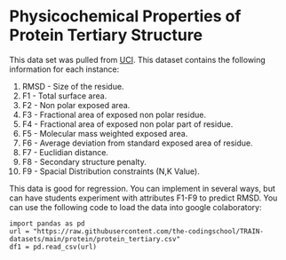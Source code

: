 
# Physicochemical Properties of Protein Tertiary Structure

This data set was pulled from [UCI](https://archive.ics.uci.edu/ml/datasets/Physicochemical+Properties+of+Protein+Tertiary+Structure). This dataset contains the following information for each
instance:
1. RMSD - Size of the residue.
2. F1 - Total surface area.
3. F2 - Non polar exposed area.
4. F3 - Fractional area of exposed non polar residue.
5. F4 - Fractional area of exposed non polar part of residue.
6. F5 - Molecular mass weighted exposed area.
7. F6 - Average deviation from standard exposed area of residue.
8. F7 - Euclidian distance.
9. F8 - Secondary structure penalty.
10. F9 - Spacial Distribution constraints (N,K Value).

This data is good for regression. You can implement in several ways, but can have students experiment with attributes F1-F9 to predict RMSD.
You can use the following code to load the data into google colaboratory:
```
import pandas as pd
url = "https://raw.githubusercontent.com/the-codingschool/TRAIN-datasets/main/protein/protein_tertiary.csv"
df1 = pd.read_csv(url)
```